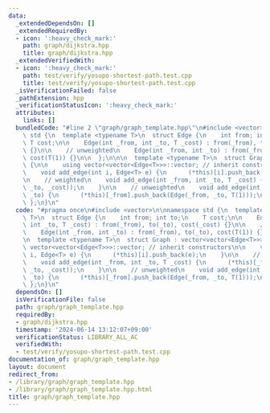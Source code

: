 ```yaml
---
data:
  _extendedDependsOn: []
  _extendedRequiredBy:
  - icon: ':heavy_check_mark:'
    path: graph/dijkstra.hpp
    title: graph/dijkstra.hpp
  _extendedVerifiedWith:
  - icon: ':heavy_check_mark:'
    path: test/verify/yosupo-shortest-path.test.cpp
    title: test/verify/yosupo-shortest-path.test.cpp
  _isVerificationFailed: false
  _pathExtension: hpp
  _verificationStatusIcon: ':heavy_check_mark:'
  attributes:
    links: []
  bundledCode: "#line 2 \"graph/graph_template.hpp\"\n#include <vector>\n\nnamespace\
    \ std {\n  template <typename T>\n  struct Edge {\n    int from; int to;\n   \
    \ T cost;\n\n    Edge(int _from, int _to, T _cost) : from(_from), to(_to), cost(_cost)\
    \ {}\n\n    // unweighted\n    Edge(int _from, int _to) : from(_from), to(_to),\
    \ cost(T(1)) {}\n\n  };\n\n\n  template <typename T>\n  struct Graph : vector<vector<Edge<T>>>\
    \ {\n\n    using vector<vector<Edge<T>>>::vector; // inherit constructors\n\n\
    \    void add_edge(int i, Edge<T> e) {\n      (*this)[i].push_back(e);\n    }\n\
    \n    // weighted\n    void add_edge(int _from, int _to, T _cost) {\n      (*this)[_from].push_back(Edge(_from,\
    \ _to, _cost));\n    }\n\n    // unweighted\n    void add_edge(int _from, int\
    \ _to) {\n      (*this)[_from].push_back(Edge(_from, _to, T(1)));\n    }\n\n \
    \ };\n}\n"
  code: "#pragma once\n#include <vector>\n\nnamespace std {\n  template <typename\
    \ T>\n  struct Edge {\n    int from; int to;\n    T cost;\n\n    Edge(int _from,\
    \ int _to, T _cost) : from(_from), to(_to), cost(_cost) {}\n\n    // unweighted\n\
    \    Edge(int _from, int _to) : from(_from), to(_to), cost(T(1)) {}\n\n  };\n\n\
    \n  template <typename T>\n  struct Graph : vector<vector<Edge<T>>> {\n\n    using\
    \ vector<vector<Edge<T>>>::vector; // inherit constructors\n\n    void add_edge(int\
    \ i, Edge<T> e) {\n      (*this)[i].push_back(e);\n    }\n\n    // weighted\n\
    \    void add_edge(int _from, int _to, T _cost) {\n      (*this)[_from].push_back(Edge(_from,\
    \ _to, _cost));\n    }\n\n    // unweighted\n    void add_edge(int _from, int\
    \ _to) {\n      (*this)[_from].push_back(Edge(_from, _to, T(1)));\n    }\n\n \
    \ };\n}\n"
  dependsOn: []
  isVerificationFile: false
  path: graph/graph_template.hpp
  requiredBy:
  - graph/dijkstra.hpp
  timestamp: '2024-06-14 13:12:07+09:00'
  verificationStatus: LIBRARY_ALL_AC
  verifiedWith:
  - test/verify/yosupo-shortest-path.test.cpp
documentation_of: graph/graph_template.hpp
layout: document
redirect_from:
- /library/graph/graph_template.hpp
- /library/graph/graph_template.hpp.html
title: graph/graph_template.hpp
---
```

